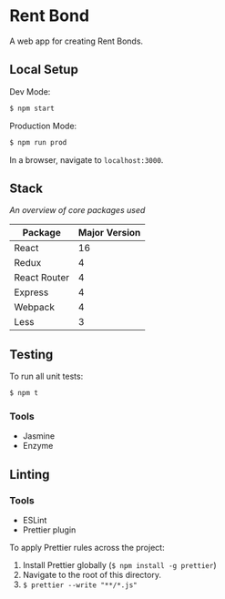 # Rent Bond

A web app for creating Rent Bonds.

## Local Setup

Dev Mode:

```bash
$ npm start
```

Production Mode:

```bash
$ npm run prod
```

In a browser, navigate to `localhost:3000`.

## Stack

_An overview of core packages used_

| Package      | Major Version |
| ------------ | ------------- |
| React        | 16            |
| Redux        | 4             |
| React Router | 4             |
| Express      | 4             |
| Webpack      | 4             |
| Less         | 3             |

## Testing

To run all unit tests:

```bash
$ npm t
```

### Tools

- Jasmine
- Enzyme

## Linting

### Tools

- ESLint
- Prettier plugin

To apply Prettier rules across the project:

1.  Install Prettier globally (`$ npm install -g prettier`)
2.  Navigate to the root of this directory.
3.  `$ prettier --write "**/*.js"`
